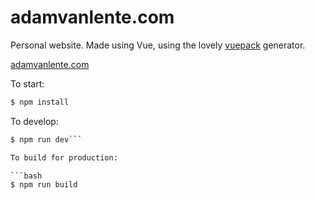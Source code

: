 # adamvanlente.com

Personal website.  Made using Vue, using the lovely [vuepack](https://github.com/egoist/vuepack) generator.

[adamvanlente.com](http://www.adamvanlente.com)

To start:

```bash
$ npm install
```

To develop:

```bash
$ npm run dev```

To build for production:

```bash
$ npm run build
```
